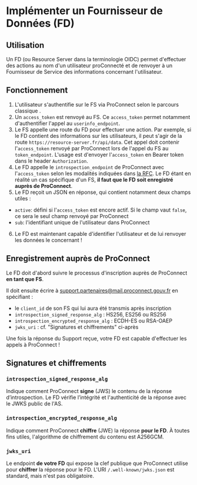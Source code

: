 # Implémenter un Fournisseur de Données (FD)

## Utilisation

Un FD (ou Resource Server dans la terminologie OIDC) permet d'effectuer des actions au nom d'un utilisateur proConnecté et de renvoyer à un Fournisseur de Service des informations concernant l'utilisateur.

## Fonctionnement

1. L'utilisateur s'authentifie sur le FS via ProConnect selon le parcours classique .
2. Un `access_token` est renvoyé au FS. Ce `access_token` permet notamment d'authentifier l'appel au `userinfo_endpoint`.
3. Le FS appelle une route du FD pour effectuer une action. Par exemple, si le FD contient des informations sur les utilisateurs, il peut s'agir de la route `https://resource-server.fr/api/data`. Cet appel doit contenir l'`access_token` renvoyé par ProConnect lors de l'appel du FS au `token_endpoint`. L'usage est d'envoyer l'`access_token` en Bearer token dans le header `Authorization`.
4. Le FD appelle le `introspection_endpoint` de ProConnect avec l'`access_token` selon les modalités indiquées dans [la RFC](https://www.rfc-editor.org/rfc/rfc7662.html#section-2). Le FD étant en réalité un cas spécifique d'un FS, **il faut que le FD soit enregistré auprès de ProConnect**.
5. Le FD reçoit un JSON en réponse, qui contient notamment deux champs utiles :

- `active`: défini si l'`access_token` est encore actif. Si le champ vaut `false`, ce sera le seul champ renvoyé par ProConnect
- `sub`: l'identifiant unique de l'utilisateur dans ProConnect

6. Le FD est maintenant capable d'identifier l'utilisateur et de lui renvoyer les données le concernant !

## Enregistrement auprès de ProConnect

Le FD doit d'abord suivre le processus d'inscription auprès de ProConnect **en tant que FS**.

Il doit ensuite écrire à support.partenaires@mail.proconnect.gouv.fr en spécifiant :

- le `client_id` de son FS qui lui aura été transmis après inscription
- `introspection_signed_response_alg` : HS256, ES256 ou RS256
- `introspection_encrypted_response_alg` : ECDH-ES ou RSA-OAEP
- `jwks_uri` : cf. "Signatures et chiffrements" ci-après

Une fois la réponse du Support reçue, votre FD est capable d'effectuer les appels à ProConnect !

## Signatures et chiffrements

### `introspection_signed_response_alg`

Indique comment ProConnect **signe** (JWS) le contenu de la réponse d’introspection.
Le FD vérifie l’intégrité et l'authenticité de la réponse avec le JWKS public de l'AS.

### `introspection_encrypted_response_alg`

Indique comment ProConnect **chiffre** (JWE) la réponse **pour le FD**. À toutes fins utiles, l'algorithme de chiffrement du contenu est A256GCM.

### `jwks_uri`

Le endpoint **de votre FD** qui expose la clef publique que ProConnect utilise pour **chiffrer** la réponse pour le FD. L'URI `/.well-known/jwks.json` est standard, mais n'est pas obligatoire.
